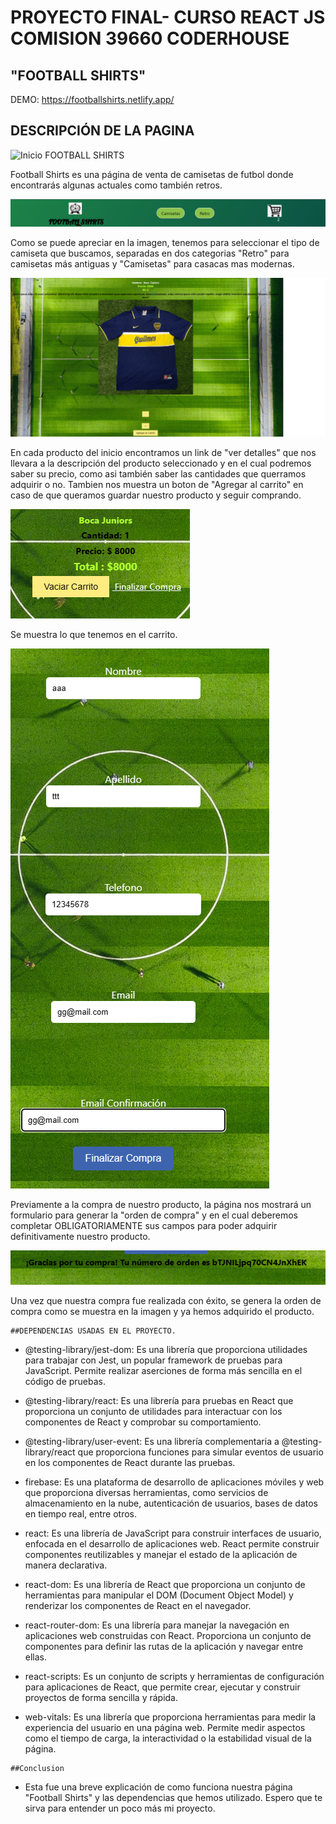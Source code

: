 # PROYECTO FINAL- CURSO REACT JS COMISION 39660 CODERHOUSE
## "FOOTBALL SHIRTS"
DEMO: https://footballshirts.netlify.app/

## DESCRIPCIÓN DE LA PAGINA
 ![Inicio FOOTBALL SHIRTS](./public/Images/Markdown/InicioFS.png)
 
 Football Shirts es una página de venta de camisetas de futbol donde encontrarás algunas actuales como también retros.
 


 ![Categorias FOOTBALL SHIRTS](./public/Images/Markdown/HeaderFS.png)
 
  Como se puede apreciar en la imagen, tenemos para seleccionar el tipo de camiseta que buscamos, separadas en dos categorias "Retro" para camisetas más antiguas y "Camisetas" para casacas mas modernas.
  


  ![Descripcion FOOTBALL SHIRTS](./public/Images/Markdown/DescripcionProductosFS.png)
  
  En cada producto del inicio encontramos un link de "ver detalles" que nos llevara a la descripción del producto seleccionado y en el cual podremos saber su precio, como asi también saber las cantidades que querramos     adquirir o no. Tambien nos muestra un boton de "Agregar al carrito" en caso de que queramos guardar nuestro producto y seguir comprando.
  


 ![Informacion FOOTBALL SHIRTS](./public/Images/Markdown/DescripcionCompraProducto.png)
 
  Se muestra lo que tenemos en el carrito.
  


![Formulario FOOTBALL SHIRTS](./public/Images/Markdown/FormularioPreCompraFS.png)

   Previamente a la compra de nuestro producto, la página nos mostrará un formulario para generar la "orden de compra" y en el cual deberemos completar OBLIGATORIAMENTE sus campos para poder adquirir definitivamente nuestro producto.
   

   
![Informacion FOOTBALL SHIRTS](./public/Images/Markdown/OrdenGeneradaFS.png)

   Una vez que nuestra compra fue realizada con éxito, se genera la orden de compra como se muestra en la imagen y ya hemos adquirido el producto.
    
    ##DEPENDENCIAS USADAS EN EL PROYECTO.
    
   * @testing-library/jest-dom: Es una librería que proporciona utilidades para trabajar con Jest, un popular framework de pruebas para JavaScript. Permite realizar aserciones de forma más sencilla en el código de pruebas.

   * @testing-library/react: Es una librería para pruebas en React que proporciona un conjunto de utilidades para interactuar con los componentes de React y comprobar su comportamiento.

   * @testing-library/user-event: Es una librería complementaria a @testing-library/react que proporciona funciones para simular eventos de usuario en los componentes de React durante las pruebas.

   * firebase: Es una plataforma de desarrollo de aplicaciones móviles y web que proporciona diversas herramientas, como servicios de almacenamiento en la nube, autenticación de usuarios, bases de datos en tiempo real, entre otros.

   * react: Es una librería de JavaScript para construir interfaces de usuario, enfocada en el desarrollo de aplicaciones web. React permite construir componentes reutilizables y manejar el estado de la aplicación de manera declarativa.

   * react-dom: Es una librería de React que proporciona un conjunto de herramientas para manipular el DOM (Document Object Model) y renderizar los componentes de React en el navegador.

   * react-router-dom: Es una librería para manejar la navegación en aplicaciones web construidas con React. Proporciona un conjunto de componentes para definir las rutas de la aplicación y navegar entre ellas.

   * react-scripts: Es un conjunto de scripts y herramientas de configuración para aplicaciones de React, que permite crear, ejecutar y construir proyectos de forma sencilla y rápida.

   * web-vitals: Es una librería que proporciona herramientas para medir la experiencia del usuario en una página web. Permite medir aspectos como el tiempo de carga, la interactividad o la estabilidad visual de la página.
    
    ##Conclusion
    
   - Esta fue una breve explicación de como funciona nuestra página "Football Shirts" y las dependencias que hemos utilizado. Espero que te sirva para entender un poco más mi proyecto.
    
  
  
  
 
